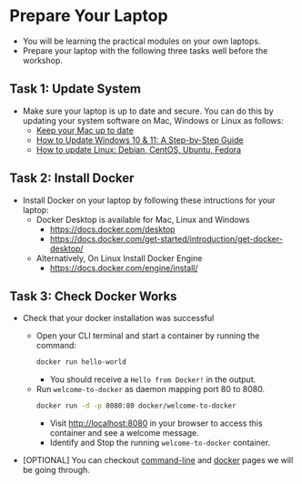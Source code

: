 # Prepare Your Laptop

- You will be learning the practical modules on your own laptops.
- Prepare your laptop with the following three tasks well before the workshop.

## Task 1: Update System

- Make sure your laptop is up to date and secure. You can do this by updating your system software on Mac, Windows or Linux as follows:
    - [Keep your Mac up to date](https://support.apple.com/guide/mac-help/keep-your-mac-up-to-date-mchlpx1065/mac)
    - [How to Update Windows 10 & 11: A Step-by-Step Guide](https://www.wikihow.com/Update-Windows) 
    - [How to update Linux: Debian, CentOS, Ubuntu, Fedora](https://1gbits.com/blog/how-to-update-linux/)

## Task 2: Install Docker

- Install Docker on your laptop by following these intructions for your laptop:
    - Docker Desktop is available for Mac, Linux and Windows
        - <https://docs.docker.com/desktop>
        - <https://docs.docker.com/get-started/introduction/get-docker-desktop/>
    - Alternatively, On Linux Install Docker Engine
        - <https://docs.docker.com/engine/install/>

## Task 3: Check Docker Works

- Check that your docker installation was successful
    - Open your CLI terminal and start a container by running the command:
        ```sh
        docker run hello-world
        ```
        - You should receive a `Hello from Docker!` in the output.
    - Run `welcome-to-docker` as daemon mapping port 80 to 8080.
        ```sh
        docker run -d -p 8080:80 docker/welcome-to-docker
        ```
        - Visit <http://localhost:8080> in your browser to access this container and see a welcome message.
        - Identify and Stop the running `welcome-to-docker` container.

- [OPTIONAL] You can checkout [command-line](./cli.md) and [docker](./docker.md) pages we will be going through.
